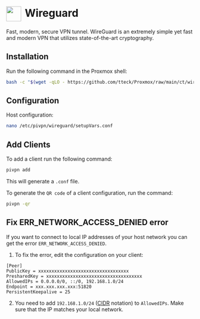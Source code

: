 # <img src="/wireguard-icon.png" width="40" height="40" style="display:inline-block; vertical-align: middle; margin-right: 10px">Wireguard <Badge type="warning" text="lxc" style=" position: relative; float: right;" />
Fast, modern, secure VPN tunnel. WireGuard is an extremely simple yet fast and modern VPN that utilizes state-of-the-art cryptography.

## Installation

Run the following command in the Proxmox shell:
```bash
bash -c "$(wget -qLO - https://github.com/tteck/Proxmox/raw/main/ct/wireguard.sh)"
```

## Configuration

Host configuration:
```bash
nano /etc/pivpn/wireguard/setupVars.conf
```

## Add Clients
To add a client run the following command:
```bash
pivpn add
```
This will generate a <code>.conf</code> file.


To generate the <code>QR code</code> of a client configuration, run the command:
```bash
pivpn -qr
```

## Fix ERR_NETWORK_ACCESS_DENIED error
If you want to connect to local IP addresses of your host network you can get the error <code>ERR_NETWORK_ACCESS_DENIED</code>.

1. To fix the error, edit the configuration on your client:
```txt{4}
[Peer]
PublicKey = xxxxxxxxxxxxxxxxxxxxxxxxxxxxxxxxxx
PresharedKey = xxxxxxxxxxxxxxxxxxxxxxxxxxxxxxxxxxxx
AllowedIPs = 0.0.0.0/0, ::/0, 192.168.1.0/24
Endpoint = xxx.xxx.xxx.xxx:51820
PersistentKeepalive = 25
```
2. You need to add <code>192.168.1.0/24</code> (<a href="https://en.wikipedia.org/wiki/Classless_Inter-Domain_Routing" target="_blank" rel="noreferrer">CIDR</a> notation) to <code>AllowedIPs</code>. Make sure that the IP matches your local network.